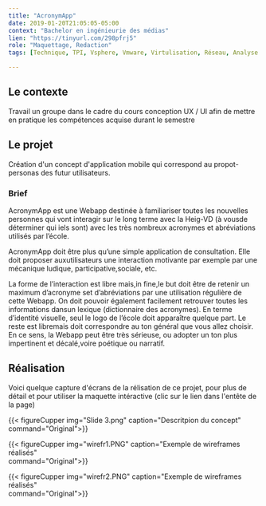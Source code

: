```yaml
---
title: "AcronymApp"
date: 2019-01-20T21:05:05-05:00
context: "Bachelor en ingénieurie des médias"
lien: "https://tinyurl.com/298pfrj5"
role: "Maquettage, Redaction"
tags: [Technique, TPI, Vsphere, Vmware, Virtulisation, Réseau, Analyse ]

---
```


## Le contexte
Travail un groupe dans le cadre du cours conception UX / UI afin de mettre en pratique les compétences acquise durant le semestre 

## Le projet
Création d'un concept d'application mobile qui correspond au propot-personas des futur utilisateurs.

### Brief 
AcronymApp est une Webapp destinée à familiariser toutes les nouvelles personnes qui vont interagir sur le long terme avec la Heig-VD (à vousde déterminer qui iels sont) avec les très nombreux acronymes et abréviations utilisés par l’école.

AcronymApp doit être plus qu’une simple application de consultation. Elle doit proposer auxutilisateurs une interaction motivante par exemple par une mécanique ludique, participative,sociale, etc.

La forme de l’interaction est libre mais,in fine,le but doit être de retenir un maximum d’acronyme set d’abréviations par une utilisation régulière de cette Webapp. On doit pouvoir également facilement retrouver toutes les informations dansun lexique (dictionnaire des acronymes). En terme d’identité visuelle, seul le logo de l’école doit apparaître quelque part. Le reste est libremais doit correspondre au ton général que vous allez choisir. En ce sens, la Webapp peut être très sérieuse, ou adopter un ton plus impertinent et décalé,voire poétique ou narratif.

## Réalisation
Voici quelque capture d'écrans de la rélisation de ce projet, pour plus de détail et pour utiliser la maquette intéractive (clic sur le lien dans l'entête de la page)


  {{< figureCupper
img="Slide 3.png" 
caption="Descritpion du concept"  
command="Original">}}


  {{< figureCupper
img="wirefr1.PNG" 
caption="Exemple de wireframes réalisés"  
command="Original">}}


  {{< figureCupper
img="wirefr2.PNG" 
caption="Exemple de wireframes réalisés"  
command="Original">}}
